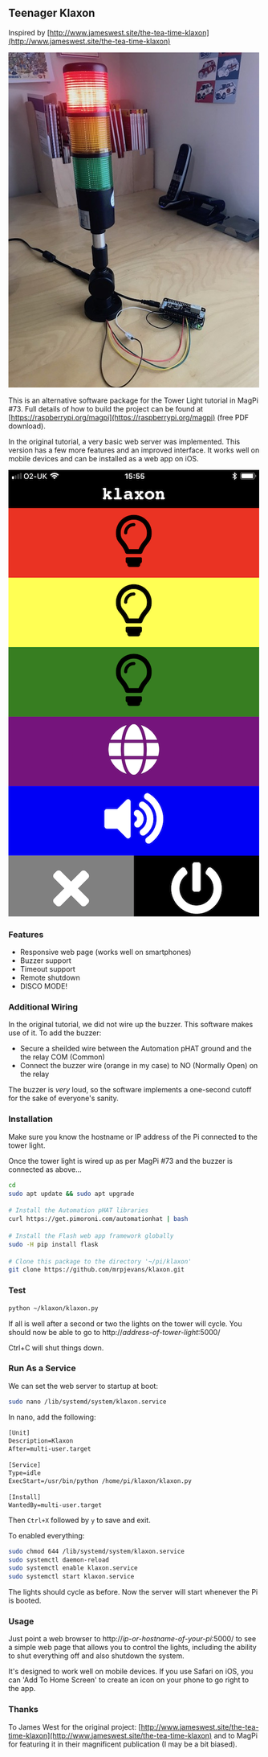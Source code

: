 ## Teenager Klaxon

Inspired by [http://www.jameswest.site/the-tea-time-klaxon](http://www.jameswest.site/the-tea-time-klaxon)

![Towerlight](towerlight.jpg)

This is an alternative software package for the Tower Light tutorial in MagPi #73. Full details of how to build the project can be found at [https://raspberrypi.org/magpi](https://raspberrypi.org/magpi) (free PDF download).

In the original tutorial, a very basic web server was implemented. This version has a few more features and an improved interface. It works well on mobile devices and can be installed as a web app on iOS.

![Web Page](webpage.png)

### Features

* Responsive web page (works well on smartphones)
* Buzzer support
* Timeout support
* Remote shutdown
* DISCO MODE!

### Additional Wiring

In the original tutorial, we did not wire up the buzzer. This software makes use of it. To add the buzzer:

* Secure a sheilded wire between the Automation pHAT ground and the the relay COM (Common)
* Connect the buzzer wire (orange in my case) to NO (Normally Open) on the relay

The buzzer is _very_ loud, so the software implements a one-second cutoff for the sake of everyone's sanity.

### Installation

Make sure you know the hostname or IP address of the Pi connected to the tower light.

Once the tower light is wired up as per MagPi #73 and the buzzer is connected as above...

```bash
cd
sudo apt update && sudo apt upgrade

# Install the Automation pHAT libraries
curl https://get.pimoroni.com/automationhat | bash

# Install the Flash web app framework globally
sudo -H pip install flask

# Clone this package to the directory '~/pi/klaxon'
git clone https://github.com/mrpjevans/klaxon.git
```

### Test

```bash
python ~/klaxon/klaxon.py
```

If all is well after a second or two the lights on the tower will cycle. You should now be able to go to http://_address-of-tower-light_:5000/

Ctrl+C will shut things down.

### Run As a Service

We can set the web server to startup at boot:

```bash
sudo nano /lib/systemd/system/klaxon.service
```

In nano, add the following:

```
[Unit]
Description=Klaxon           
After=multi-user.target

[Service]
Type=idle
ExecStart=/usr/bin/python /home/pi/klaxon/klaxon.py

[Install]
WantedBy=multi-user.target
```
Then `Ctrl+X` followed by `y` to save and exit.

To enabled everything:

```bash
sudo chmod 644 /lib/systemd/system/klaxon.service 
sudo systemctl daemon-reload
sudo systemctl enable klaxon.service
sudo systemctl start klaxon.service
```

The lights should cycle as before. Now the server will start whenever the Pi is booted.

### Usage

Just point a web browser to http://_ip-or-hostname-of-your-pi_:5000/ to see a simple web page that allows you to control the lights, including the ability to shut everything off and also shutdown the system.

It's designed to work well on mobile devices. If you use Safari on iOS, you can 'Add To Home Screen' to create an icon on your phone to go right to the app.

### Thanks
To James West for the original project: [http://www.jameswest.site/the-tea-time-klaxon](http://www.jameswest.site/the-tea-time-klaxon) and to MagPi for featuring it in their magnificent publication (I may be a bit biased).